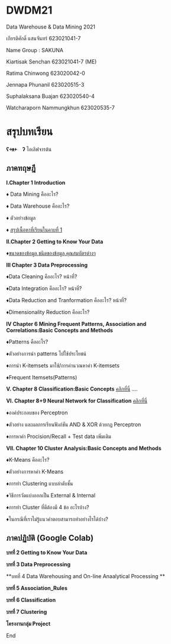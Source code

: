 # DWDM21
Data Warehouse &amp; Data Mining 2021

เกียรติศักดิ์ แสนจันทร์ 623021041-7

Name Group : SAKUNA

Kiartisak Senchan 623021041-7 (ME)

Ratima Chinwong 623020042-0

Jennapa Phunanil 623020515-3

Suphalaksana Buajan 623020540-4

Watcharaporn Nammungkhun 623020535-7

# สรุปบทเรียน 
  **ʕ￫ᴥ￩　ʔ** ไอเลิฟจารต้น
## ภาคทฤษฎี    
**Ⅰ.Chapter 1 Introduction**

 ♦ Data Mining คืออะไร?

 ♦ Data Warehouse คืออะไร?

 ♦ ตัวอย่างข้อมูล

 ♦ [สรุปเนื้อหาที่เรียนในคาบที่ 1 ](https://github.com/team0243/DWDM21)

**Ⅱ.Chapter 2 Getting to Know Your Data**

 ♦[ขนาดของข้อมูล,ชนิดของข้อมูล,คุณสมบัตรต่างๆ](https://github.com/team0243/DWDM21/blob/main/Chapter2.pdf)

**Ⅲ  Chapter 3 Data Preprocessing**


 ♦Data Cleaning คืออะไร? หน้าที่?

 ♦Data Integration คืออะไร? หน้าที่?

 ♦Data Reduction and Tranformation คืออะไร? หน้าที่?

 ♦Dimensionality Reduction คืออะไร?

**Ⅳ Chapter 6 Mining Frequent Patterns, Association and Correlations:Basic Concepts and Methods**

 ♦Patterns คืออะไร?

 ♦ตัวอย่างการนำ patterns ไปใช้ประโยชน์

 ♦การนำ K-itemsets มาใช้/การคำนวณหาค่า K-itemsets

 ♦Frequent Itemsets(Patterns)

**Ⅴ. Chapter 8 Classification:Basic Concepts**
[คลิกที่นี่](https://github.com/team0243/DWDM21/blob/main/Chapter7_Classification_Lecture.pdf)
 ....
 
 
**Ⅵ. Chapter 8+9 Neural Network for Classification**
[คลิกที่นี่](https://github.com/team0243/DWDM21/blob/main/Chap7-8%20Neural%20Network%20%26%20Confusion%20Matrix.pdf)

 ♦องค์ประกอบของ Perceptron

 ♦ตัวอย่าง และผลการเรียนฟังก์ชัน AND & XOR ด้วยกฏ Perceptron

 ♦การหาค่า Procision/Recall + Test data เพิ่มเติม

**Ⅶ. Chapter 10 Cluster Analysis:Basic Concepts and Methods**

 ♦K-Means คืออะไร?

 ♦ตัวอย่างการหาค่า K-Means

 ♦การทำ Clustering แบบลำดับชั้น

♦วิธีการวัดแบ่งออกเป็น External & Internal

 ♦การทำ Cluster ที่ดีต้องมี 4 ข้อ อะไรบ้าง?

 ♦ในกรณีที่เราไม่รู้แนวคำตอบสามารถทำอย่างไรได้บ้าง?

## ภาคปฏิบัติ (Google Colab)

**บทที่ 2 Getting to Know Your Data**

**บทที่ 3 Data Preprocessing**

**บทที่ 4 Data Warehousing and On-line Anaalytical Processing **

**บทที่ 5 Association_Rules**

**บทที่ 6 Classification**

**บทที่ 7 Clustering**

**โครงงานกลุ่ม Project**


End





 




